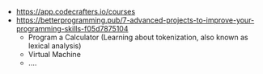- https://app.codecrafters.io/courses
- https://betterprogramming.pub/7-advanced-projects-to-improve-your-programming-skills-f05d7875104
  - Program a Calculator (Learning about tokenization, also known as lexical analysis)
  - Virtual Machine
  - ....
